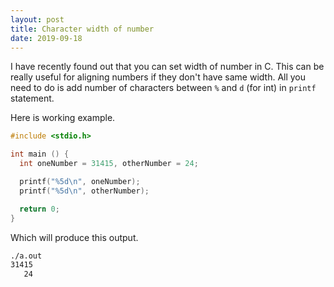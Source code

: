 ```yaml
---
layout: post
title: Character width of number
date: 2019-09-18
---
```


I have recently found out that you can set width of number in C. This can be really useful for aligning numbers if they don't have same width. All you need to do is add number of characters between `%` and `d` (for int) in `printf` statement.

Here is working example.

```c
#include <stdio.h>

int main () {
  int oneNumber = 31415, otherNumber = 24;

  printf("%5d\n", oneNumber);
  printf("%5d\n", otherNumber);

  return 0;
}
```

Which will produce this output.

```bash
./a.out
31415
   24
```
